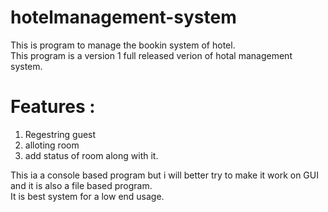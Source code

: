 # hotelmanagement-system
This is program to manage the bookin system of hotel.
<br>
This program is a version 1 full released verion of hotal management system.
<br>
# Features : <br>
1. Regestring guest
2. alloting room
3. add status of room along with it.

This ia a console based program but i will better try to make it work on GUI and it is also a file based program. <br>
It is best system for a low end usage.
